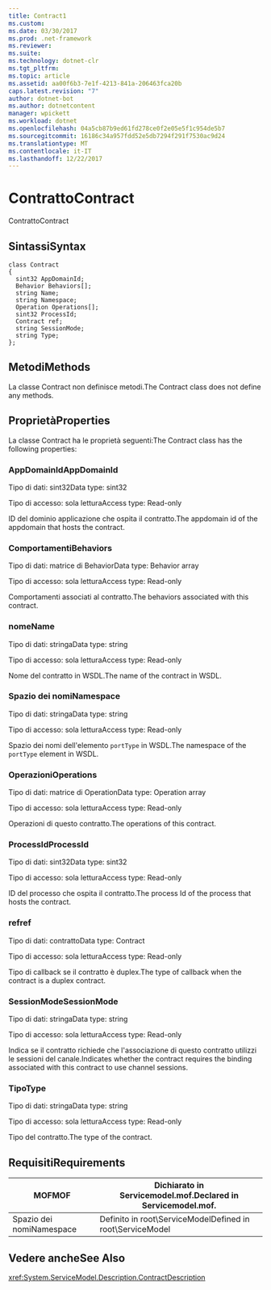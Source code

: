 ```yaml
---
title: Contract1
ms.custom: 
ms.date: 03/30/2017
ms.prod: .net-framework
ms.reviewer: 
ms.suite: 
ms.technology: dotnet-clr
ms.tgt_pltfrm: 
ms.topic: article
ms.assetid: aa00f6b3-7e1f-4213-841a-206463fca20b
caps.latest.revision: "7"
author: dotnet-bot
ms.author: dotnetcontent
manager: wpickett
ms.workload: dotnet
ms.openlocfilehash: 04a5cb87b9ed61fd278ce0f2e05e5f1c954de5b7
ms.sourcegitcommit: 16186c34a957fdd52e5db7294f291f7530ac9d24
ms.translationtype: MT
ms.contentlocale: it-IT
ms.lasthandoff: 12/22/2017
---
```

# <a name="contract"></a><span data-ttu-id="ad250-102">Contratto</span><span class="sxs-lookup"><span data-stu-id="ad250-102">Contract</span></span>
<span data-ttu-id="ad250-103">Contratto</span><span class="sxs-lookup"><span data-stu-id="ad250-103">Contract</span></span>  
  
## <a name="syntax"></a><span data-ttu-id="ad250-104">Sintassi</span><span class="sxs-lookup"><span data-stu-id="ad250-104">Syntax</span></span>  
  
```  
class Contract  
{  
  sint32 AppDomainId;  
  Behavior Behaviors[];  
  string Name;  
  string Namespace;  
  Operation Operations[];  
  sint32 ProcessId;  
  Contract ref;  
  string SessionMode;  
  string Type;  
};  
```  
  
## <a name="methods"></a><span data-ttu-id="ad250-105">Metodi</span><span class="sxs-lookup"><span data-stu-id="ad250-105">Methods</span></span>  
 <span data-ttu-id="ad250-106">La classe Contract non definisce metodi.</span><span class="sxs-lookup"><span data-stu-id="ad250-106">The Contract class does not define any methods.</span></span>  
  
## <a name="properties"></a><span data-ttu-id="ad250-107">Proprietà</span><span class="sxs-lookup"><span data-stu-id="ad250-107">Properties</span></span>  
 <span data-ttu-id="ad250-108">La classe Contract ha le proprietà seguenti:</span><span class="sxs-lookup"><span data-stu-id="ad250-108">The Contract class has the following properties:</span></span>  
  
### <a name="appdomainid"></a><span data-ttu-id="ad250-109">AppDomainId</span><span class="sxs-lookup"><span data-stu-id="ad250-109">AppDomainId</span></span>  
 <span data-ttu-id="ad250-110">Tipo di dati: sint32</span><span class="sxs-lookup"><span data-stu-id="ad250-110">Data type: sint32</span></span>  
  
 <span data-ttu-id="ad250-111">Tipo di accesso: sola lettura</span><span class="sxs-lookup"><span data-stu-id="ad250-111">Access type: Read-only</span></span>  
  
 <span data-ttu-id="ad250-112">ID del dominio applicazione che ospita il contratto.</span><span class="sxs-lookup"><span data-stu-id="ad250-112">The appdomain id of the appdomain that hosts the contract.</span></span>  
  
### <a name="behaviors"></a><span data-ttu-id="ad250-113">Comportamenti</span><span class="sxs-lookup"><span data-stu-id="ad250-113">Behaviors</span></span>  
 <span data-ttu-id="ad250-114">Tipo di dati: matrice di Behavior</span><span class="sxs-lookup"><span data-stu-id="ad250-114">Data type: Behavior array</span></span>  
  
 <span data-ttu-id="ad250-115">Tipo di accesso: sola lettura</span><span class="sxs-lookup"><span data-stu-id="ad250-115">Access type: Read-only</span></span>  
  
 <span data-ttu-id="ad250-116">Comportamenti associati al contratto.</span><span class="sxs-lookup"><span data-stu-id="ad250-116">The behaviors associated with this contract.</span></span>  
  
### <a name="name"></a><span data-ttu-id="ad250-117">nome</span><span class="sxs-lookup"><span data-stu-id="ad250-117">Name</span></span>  
 <span data-ttu-id="ad250-118">Tipo di dati: stringa</span><span class="sxs-lookup"><span data-stu-id="ad250-118">Data type: string</span></span>  
  
 <span data-ttu-id="ad250-119">Tipo di accesso: sola lettura</span><span class="sxs-lookup"><span data-stu-id="ad250-119">Access type: Read-only</span></span>  
  
 <span data-ttu-id="ad250-120">Nome del contratto in WSDL.</span><span class="sxs-lookup"><span data-stu-id="ad250-120">The name of the contract in WSDL.</span></span>  
  
### <a name="namespace"></a><span data-ttu-id="ad250-121">Spazio dei nomi</span><span class="sxs-lookup"><span data-stu-id="ad250-121">Namespace</span></span>  
 <span data-ttu-id="ad250-122">Tipo di dati: stringa</span><span class="sxs-lookup"><span data-stu-id="ad250-122">Data type: string</span></span>  
  
 <span data-ttu-id="ad250-123">Tipo di accesso: sola lettura</span><span class="sxs-lookup"><span data-stu-id="ad250-123">Access type: Read-only</span></span>  
  
 <span data-ttu-id="ad250-124">Spazio dei nomi dell'elemento `portType` in WSDL.</span><span class="sxs-lookup"><span data-stu-id="ad250-124">The namespace of the `portType` element in WSDL.</span></span>  
  
### <a name="operations"></a><span data-ttu-id="ad250-125">Operazioni</span><span class="sxs-lookup"><span data-stu-id="ad250-125">Operations</span></span>  
 <span data-ttu-id="ad250-126">Tipo di dati: matrice di Operation</span><span class="sxs-lookup"><span data-stu-id="ad250-126">Data type: Operation array</span></span>  
  
 <span data-ttu-id="ad250-127">Tipo di accesso: sola lettura</span><span class="sxs-lookup"><span data-stu-id="ad250-127">Access type: Read-only</span></span>  
  
 <span data-ttu-id="ad250-128">Operazioni di questo contratto.</span><span class="sxs-lookup"><span data-stu-id="ad250-128">The operations of this contract.</span></span>  
  
### <a name="processid"></a><span data-ttu-id="ad250-129">ProcessId</span><span class="sxs-lookup"><span data-stu-id="ad250-129">ProcessId</span></span>  
 <span data-ttu-id="ad250-130">Tipo di dati: sint32</span><span class="sxs-lookup"><span data-stu-id="ad250-130">Data type: sint32</span></span>  
  
 <span data-ttu-id="ad250-131">Tipo di accesso: sola lettura</span><span class="sxs-lookup"><span data-stu-id="ad250-131">Access type: Read-only</span></span>  
  
 <span data-ttu-id="ad250-132">ID del processo che ospita il contratto.</span><span class="sxs-lookup"><span data-stu-id="ad250-132">The process Id of the process that hosts the contract.</span></span>  
  
### <a name="ref"></a><span data-ttu-id="ad250-133">ref</span><span class="sxs-lookup"><span data-stu-id="ad250-133">ref</span></span>  
 <span data-ttu-id="ad250-134">Tipo di dati: contratto</span><span class="sxs-lookup"><span data-stu-id="ad250-134">Data type: Contract</span></span>  
  
 <span data-ttu-id="ad250-135">Tipo di accesso: sola lettura</span><span class="sxs-lookup"><span data-stu-id="ad250-135">Access type: Read-only</span></span>  
  
 <span data-ttu-id="ad250-136">Tipo di callback se il contratto è duplex.</span><span class="sxs-lookup"><span data-stu-id="ad250-136">The type of callback when the contract is a duplex contract.</span></span>  
  
### <a name="sessionmode"></a><span data-ttu-id="ad250-137">SessionMode</span><span class="sxs-lookup"><span data-stu-id="ad250-137">SessionMode</span></span>  
 <span data-ttu-id="ad250-138">Tipo di dati: stringa</span><span class="sxs-lookup"><span data-stu-id="ad250-138">Data type: string</span></span>  
  
 <span data-ttu-id="ad250-139">Tipo di accesso: sola lettura</span><span class="sxs-lookup"><span data-stu-id="ad250-139">Access type: Read-only</span></span>  
  
 <span data-ttu-id="ad250-140">Indica se il contratto richiede che l'associazione di questo contratto utilizzi le sessioni del canale.</span><span class="sxs-lookup"><span data-stu-id="ad250-140">Indicates whether the contract requires the binding associated with this contract to use channel sessions.</span></span>  
  
### <a name="type"></a><span data-ttu-id="ad250-141">Tipo</span><span class="sxs-lookup"><span data-stu-id="ad250-141">Type</span></span>  
 <span data-ttu-id="ad250-142">Tipo di dati: stringa</span><span class="sxs-lookup"><span data-stu-id="ad250-142">Data type: string</span></span>  
  
 <span data-ttu-id="ad250-143">Tipo di accesso: sola lettura</span><span class="sxs-lookup"><span data-stu-id="ad250-143">Access type: Read-only</span></span>  
  
 <span data-ttu-id="ad250-144">Tipo del contratto.</span><span class="sxs-lookup"><span data-stu-id="ad250-144">The type of the contract.</span></span>  
  
## <a name="requirements"></a><span data-ttu-id="ad250-145">Requisiti</span><span class="sxs-lookup"><span data-stu-id="ad250-145">Requirements</span></span>  
  
|<span data-ttu-id="ad250-146">MOF</span><span class="sxs-lookup"><span data-stu-id="ad250-146">MOF</span></span>|<span data-ttu-id="ad250-147">Dichiarato in Servicemodel.mof.</span><span class="sxs-lookup"><span data-stu-id="ad250-147">Declared in Servicemodel.mof.</span></span>|  
|---------|-----------------------------------|  
|<span data-ttu-id="ad250-148">Spazio dei nomi</span><span class="sxs-lookup"><span data-stu-id="ad250-148">Namespace</span></span>|<span data-ttu-id="ad250-149">Definito in root\ServiceModel</span><span class="sxs-lookup"><span data-stu-id="ad250-149">Defined in root\ServiceModel</span></span>|  
  
## <a name="see-also"></a><span data-ttu-id="ad250-150">Vedere anche</span><span class="sxs-lookup"><span data-stu-id="ad250-150">See Also</span></span>  
 <xref:System.ServiceModel.Description.ContractDescription>
